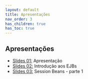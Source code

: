 ```yaml
---
layout: default
title: Apresentações
nav_order: 3
has_children: true
has_toc: true
---
```


## Apresentações

* [Slides 01:](https://moodle.poa.ifrs.edu.br/course/view.php?id=5778) Apresentação
* [Slides 02:](slides/02-introdução/index.html) Introdução aos EJBs
* [Slides 03:](slides/03-session-beans-01/index.html) Session Beans - parte 1